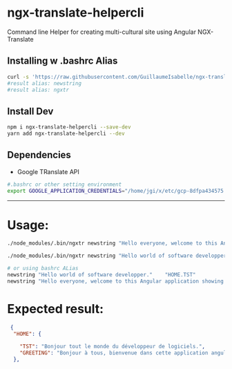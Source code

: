# ngx-translate-helpercli
Command line Helper for creating multi-cultural site using Angular NGX-Translate



## Installing w .bashrc Alias

```sh
curl -s 'https://raw.githubusercontent.com/GuillaumeIsabelle/ngx-translate-helpercli/master/install-bashrc.sh' | bash 
#result alias: newstring
#result alias: ngxtr
```

## Install Dev
```sh
npm i ngx-translate-helpercli --save-dev
yarn add ngx-translate-helpercli --dev
```

## Dependencies
* Google TRanslate API
```sh
#.bashrc or other setting environment
export GOOGLE_APPLICATION_CREDENTIALS="/home/jgi/x/etc/gcp-8dfpa434575.json"
```


---

# Usage: 
```sh
./node_modules/.bin/ngxtr newstring "Hello everyone, welcome to this Angular application showing up translating mastery."    "HOME.GREETING"

./node_modules/.bin/ngxtr newstring "Hello world of software developper."    "HOME.TST" 

# or using bashrc ALias
newstring "Hello world of software developper."    "HOME.TST" 
newstring "Hello everyone, welcome to this Angular application showing up translating mastery."    "HOME.GREETING"
```

# Expected result:
```json
 {
  "HOME": {
   
    "TST": "Bonjour tout le monde du développeur de logiciels.",
    "GREETING": "Bonjour à tous, bienvenue dans cette application angulaire présentant la maîtrise de la traduction."
  },
  ```
